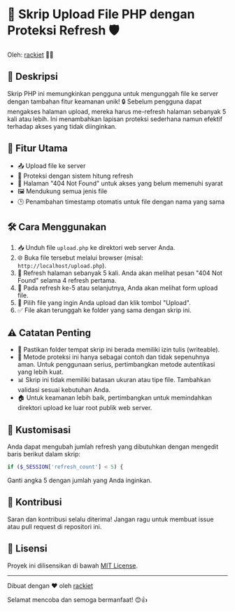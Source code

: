 # 🚀 Skrip Upload File PHP dengan Proteksi Refresh 🛡️

Oleh: [rackiet](https://github.com/rackiet) 👨‍💻

## 📝 Deskripsi

Skrip PHP ini memungkinkan pengguna untuk mengunggah file ke server dengan tambahan fitur keamanan unik! 🔒 Sebelum pengguna dapat mengakses halaman upload, mereka harus me-refresh halaman sebanyak 5 kali atau lebih. Ini menambahkan lapisan proteksi sederhana namun efektif terhadap akses yang tidak diinginkan.

## 🌟 Fitur Utama

- 📤 Upload file ke server
- 🔄 Proteksi dengan sistem hitung refresh
- 🚫 Halaman "404 Not Found" untuk akses yang belum memenuhi syarat
- 🖼️ Mendukung semua jenis file
- 🕒 Penambahan timestamp otomatis untuk file dengan nama yang sama

## 🛠️ Cara Menggunakan

1. 📥 Unduh file `upload.php` ke direktori web server Anda.
2. 🌐 Buka file tersebut melalui browser (misal: `http://localhost/upload.php`).
3. 🔄 Refresh halaman sebanyak 5 kali. Anda akan melihat pesan "404 Not Found" selama 4 refresh pertama.
4. 🎉 Pada refresh ke-5 atau selanjutnya, Anda akan melihat form upload file.
5. 📂 Pilih file yang ingin Anda upload dan klik tombol "Upload".
6. ✅ File akan terunggah ke folder yang sama dengan skrip ini.

## ⚠️ Catatan Penting

- 📁 Pastikan folder tempat skrip ini berada memiliki izin tulis (writeable).
- 🔐 Metode proteksi ini hanya sebagai contoh dan tidak sepenuhnya aman. Untuk penggunaan serius, pertimbangkan metode autentikasi yang lebih kuat.
- 📊 Skrip ini tidak memiliki batasan ukuran atau tipe file. Tambahkan validasi sesuai kebutuhan Anda.
- 🏠 Untuk keamanan lebih baik, pertimbangkan untuk memindahkan direktori upload ke luar root publik web server.

## 🔧 Kustomisasi

Anda dapat mengubah jumlah refresh yang dibutuhkan dengan mengedit baris berikut dalam skrip:

```php
if ($_SESSION['refresh_count'] < 5) {
```

Ganti angka 5 dengan jumlah yang Anda inginkan.

## 🤝 Kontribusi

Saran dan kontribusi selalu diterima! Jangan ragu untuk membuat issue atau pull request di repositori ini.

## 📜 Lisensi

Proyek ini dilisensikan di bawah [MIT License](https://opensource.org/licenses/MIT).

---

Dibuat dengan ❤️ oleh [rackiet](https://github.com/rackiet)

Selamat mencoba dan semoga bermanfaat! 😊👍
